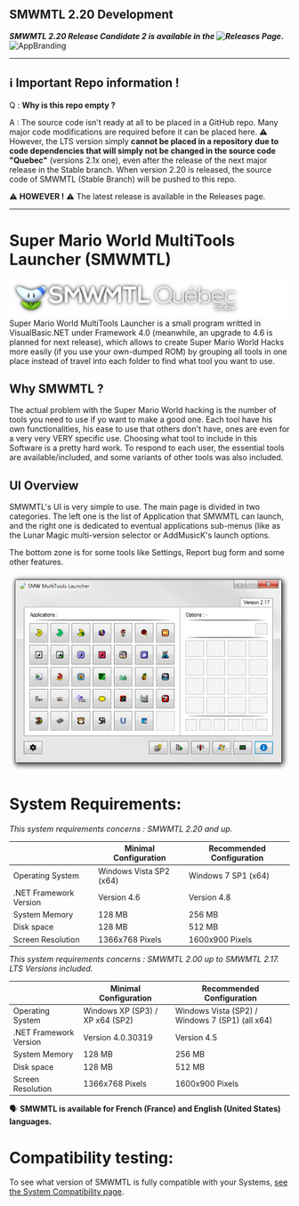 ## SMWMTL 2.20 Development
***SMWMTL 2.20 Release Candidate 2 is available in the ![Releases](https://github.com/Kiki79250CoC/SMWMTL/releases) Page.***
![AppBranding](https://github.com/Kiki79250CoC/SMWMTL/blob/543e5caeecbf7b5290c8885f1ad31d8adfbd69a5/Releases/Images/AppBrand/AppBrandLogo_Montr%C3%A9al.png)

---

## ℹ️ **Important Repo information !**
Q : **Why is this repo empty ?**

A : The source code isn't ready at all to be placed in a GitHub repo. Many major code modifications are required before it can be placed here.
:warning: However, the LTS version simply **cannot be placed in a repository** **due to code dependencies that will simply not be changed in the source code "Quebec"** (versions 2.1x one), even after the release of the next major release in the Stable branch. When version 2.20 is released, the source code of SMWMTL (Stable Branch) will be pushed to this repo.

⚠️ **HOWEVER !** ⚠️ The latest release is available in the Releases page.

---

# Super Mario World MultiTools Launcher (SMWMTL)
![AppBranding](https://github.com/Kiki79250CoC/SMWMTL/blob/139db41eb710da966650189d9e9b685ee0f4fb07/Releases/Images/AppBrand/AppBrandLogo.png)
Super Mario World MultiTools Launcher is a small program writted in VisualBasic.NET under Framework 4.0 (meanwhile, an upgrade to 4.6 is planned for next release), which allows to create Super Mario World Hacks more easily (if you use your own-dumped ROM) by grouping all tools in one place instead of travel into each folder to find what tool you want to use.

## Why SMWMTL ?

The actual problem with the Super Mario World hacking is the number of tools you need to use if yo want to make a good one. Each tool have his own functionalities, his ease to use that others don't have, ones are even for a very very VERY specific use. Choosing what tool to include in this Software is a pretty hard work. To respond to each user, the essential tools are available/included, and some variants of other tools was also included.

## UI Overview

SMWMTL's UI is very simple to use. The main page is divided in two categories.
The left one is the list of Application that SMWMTL can launch, and the right one is dedicated to eventual applications sub-menus (like as the Lunar Magic multi-version selector or AddMusicK's launch options.

The bottom zone is for some tools like Settings, Report bug form and some other features.

![SMWMTL216](https://github.com/Kiki79250CoC/SMWMTL/blob/5cec8c07a7f481aad978b76b3255ca85fc41bfe6/Releases/Images/SMWMTL217.png)

# System Requirements:
_This system requirements concerns : SMWMTL 2.20 and up._

|                         | Minimal Configuration            | Recommended Configuration                       |
| ----------------------- | -------------------------------- | ----------------------------------------------- |
| Operating System        | Windows Vista SP2 (x64)          | Windows 7 SP1 (x64)                             |
| .NET Framework Version  | Version 4.6                      | Version 4.8                                     |
| System Memory           | 128 MB                           | 256 MB                                          |
| Disk space              | 128 MB                           | 512 MB                                          |
| Screen Resolution       | 1366x768 Pixels                  | 1600x900 Pixels                                 |

_This system requirements concerns : SMWMTL 2.00 up to SMWMTL 2.17. LTS Versions included._

|                         | Minimal Configuration            | Recommended Configuration                       |
| ----------------------- | -------------------------------- | ----------------------------------------------- |
| Operating System        | Windows XP (SP3) / XP x64 (SP2)  | Windows Vista (SP2) / Windows 7 (SP1) (all x64) |
| .NET Framework Version  | Version 4.0.30319                | Version 4.5                                     |
| System Memory           | 128 MB                           | 256 MB                                          |
| Disk space              | 128 MB                           | 512 MB                                          |
| Screen Resolution       | 1366x768 Pixels                  | 1600x900 Pixels                                 |

🗣️ **SMWMTL is available for French (France) and English (United States) languages.**

# Compatibility testing:

To see what version of SMWMTL is fully compatible with your Systems, [see the System Compatibility page](../Stable/SystemComp.md).
